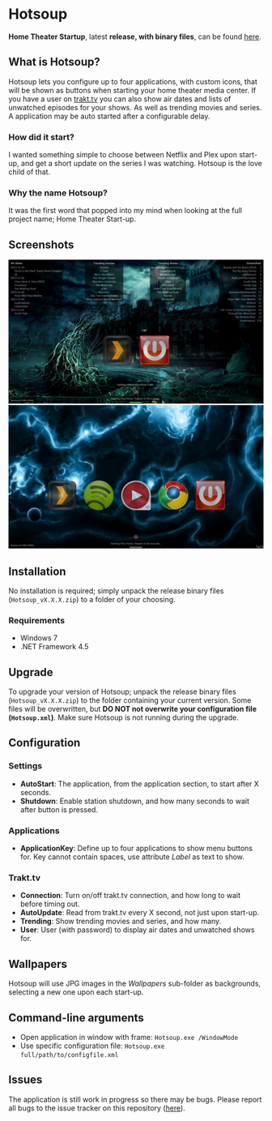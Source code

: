 # Hotsoup
**Home Theater Startup**, latest **release, with binary files**, can be found [here](https://github.com/HebronNor/Hotsoup/releases).

## What is Hotsoup?
Hotsoup lets you configure up to four applications, with custom icons, that will be shown as buttons when starting your home theater media center. If you have a user on [trakt.tv](http://trakt.tv) you can also
show air dates and lists of unwatched episodes for your shows. As well as trending movies and series. A application may be auto started after a configurable delay.

### How did it start?
I wanted something simple to choose between Netflix and Plex upon start-up, and get a short update on the series I was watching. Hotsoup is the love child of that.

### Why the name Hotsoup?
It was the first word that popped into my mind when looking at the full project name; Home Theater Start-up.

## Screenshots
![Screenshot](/media/Hotsoup_screen1.jpg)
![Screenshot](/media/Hotsoup_screen2.jpg)

## Installation
No installation is required; simply unpack the release binary files (`Hotsoup_vX.X.X.zip`) to a folder of your choosing.

### Requirements
* Windows 7
* .NET Framework 4.5

## Upgrade
To upgrade your version of Hotsoup; unpack the release binary files (`Hotsoup_vX.X.X.zip`) to the folder containing your current version. Some files will be overwritten,
but **DO NOT not overwrite your configuration file (`Hotsoup.xml`)**. Make sure Hotsoup is not running during the upgrade.

## Configuration

### Settings
* **AutoStart**: The application, from the application section, to start after X seconds.
* **Shutdown**: Enable station shutdown, and how many seconds to wait after button is pressed.

### Applications
* **ApplicationKey**: Define up to four applications to show menu buttons for. Key cannot contain spaces, use attribute _Label_ as text to show.

### Trakt.tv
* **Connection**: Turn on/off trakt.tv connection, and how long to wait before timing out.
* **AutoUpdate**: Read from trakt.tv every X second, not just upon start-up.
* **Trending**: Show trending movies and series, and how many.
* **User**: User (with password) to display air dates and unwatched shows for.

## Wallpapers
Hotsoup will use JPG images in the _Wallpapers_ sub-folder as backgrounds, selecting a new one upon each start-up.

## Command-line arguments
* Open application in window with frame: `Hotsoup.exe /WindowMode`
* Use specific configuration file: `Hotsoup.exe full/path/to/configfile.xml`

## Issues
The application is still work in progress so there may be bugs. Please report all bugs to the issue tracker on this repository ([here](https://github.com/HebronNor/Hotsoup/issues)).
